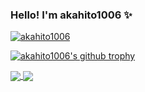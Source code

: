 ### Hello! I'm akahito1006 ✨
<p align="left">
  <a href="https://github.com/akahito1006/akahito1006/">
    <img src="https://komarev.com/ghpvc/?username=akahito1006" alt="akahito1006"/>
  </a>
</p>

[![akahito1006's github trophy](https://github-profile-trophy.vercel.app/?username=akahito1006&row=1&theme=nord&margin-w=15&rank=SSS.SS,S,AAA,AA,A,B,C)](https://github.com/akahito1006/github-profile-trophy)

<p align="left">
  <a href="https://github.com/akahito1006/github-readme-stats">
    <img align="center" src="https://github-readme-stats.vercel.app/api?username=akahito1006&theme=react&hide_title=true&show_icons=true&hide=stars&count_private=true" />
  </a>
  <a href="https://github.com/anuraghazra/github-readme-stats">
    <img align="center" src="https://github-readme-stats.vercel.app/api/top-langs/?username=akahito1006&layout=compact&theme=react&hide_title=true" />
  </a>
</p>


<!--
**akahito1006/akahito1006** is a ✨ _special_ ✨ repository because its `README.md` (this file) appears on your GitHub profile.

Here are some ideas to get you started:

- 🔭 I’m currently working on ...
- 🌱 I’m currently learning ...
- 👯 I’m looking to collaborate on ...
- 🤔 I’m looking for help with ...
- 💬 Ask me about ...
- 📫 How to reach me: ...
- 😄 Pronouns: ...
- ⚡ Fun fact: ...
-->
